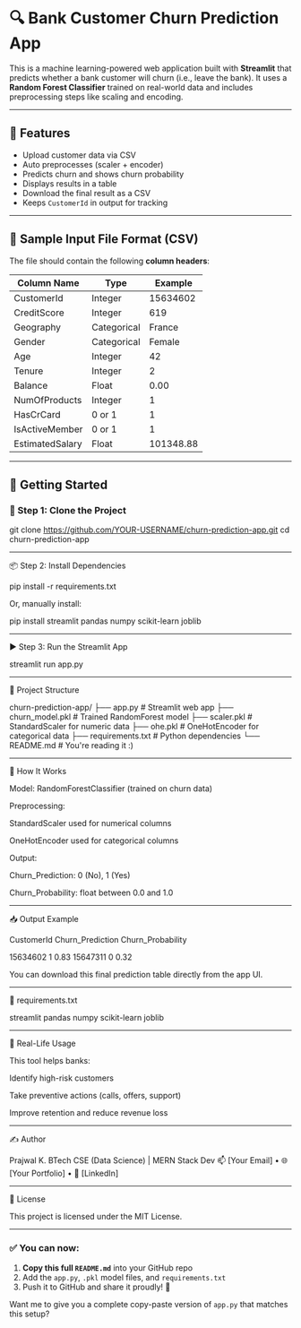 # 🔍 Bank Customer Churn Prediction App

This is a machine learning-powered web application built with **Streamlit** that predicts whether a bank customer will churn (i.e., leave the bank). It uses a **Random Forest Classifier** trained on real-world data and includes preprocessing steps like scaling and encoding.

---

## 📌 Features

- Upload customer data via CSV
- Auto preprocesses (scaler + encoder)
- Predicts churn and shows churn probability
- Displays results in a table
- Download the final result as a CSV
- Keeps `CustomerId` in output for tracking

---

## 📁 Sample Input File Format (CSV)

The file should contain the following **column headers**:

| Column Name        | Type             | Example     |
|--------------------|------------------|-------------|
| CustomerId         | Integer          | 15634602    |
| CreditScore        | Integer          | 619         |
| Geography          | Categorical      | France      |
| Gender             | Categorical      | Female      |
| Age                | Integer          | 42          |
| Tenure             | Integer          | 2           |
| Balance            | Float            | 0.00        |
| NumOfProducts      | Integer          | 1           |
| HasCrCard          | 0 or 1           | 1           |
| IsActiveMember     | 0 or 1           | 1           |
| EstimatedSalary    | Float            | 101348.88   |

---

## 🚀 Getting Started

### 🔧 Step 1: Clone the Project

git clone https://github.com/YOUR-USERNAME/churn-prediction-app.git
cd churn-prediction-app


---

📦 Step 2: Install Dependencies

pip install -r requirements.txt

Or, manually install:

pip install streamlit pandas numpy scikit-learn joblib


---

▶️ Step 3: Run the Streamlit App

streamlit run app.py


---

📂 Project Structure

churn-prediction-app/
├── app.py                  # Streamlit web app
├── churn_model.pkl         # Trained RandomForest model
├── scaler.pkl              # StandardScaler for numeric data
├── ohe.pkl                 # OneHotEncoder for categorical data
├── requirements.txt        # Python dependencies
└── README.md               # You're reading it :)


---

🧠 How It Works

Model: RandomForestClassifier (trained on churn data)

Preprocessing:

StandardScaler used for numerical columns

OneHotEncoder used for categorical columns


Output:

Churn_Prediction: 0 (No), 1 (Yes)

Churn_Probability: float between 0.0 and 1.0




---

📥 Output Example

CustomerId	Churn_Prediction	Churn_Probability

15634602	1	0.83
15647311	0	0.32


You can download this final prediction table directly from the app UI.


---

📜 requirements.txt

streamlit
pandas
numpy
scikit-learn
joblib


---

🏦 Real-Life Usage

This tool helps banks:

Identify high-risk customers

Take preventive actions (calls, offers, support)

Improve retention and reduce revenue loss



---

✍️ Author

Prajwal K.
BTech CSE (Data Science) | MERN Stack Dev
📫 [Your Email] • 🌐 [Your Portfolio] • 💼 [LinkedIn]


---

📘 License

This project is licensed under the MIT License.

---

### ✅ You can now:

1. **Copy this full `README.md`** into your GitHub repo  
2. Add the `app.py`, `.pkl` model files, and `requirements.txt`  
3. Push it to GitHub and share it proudly! 💪

Want me to give you a complete copy-paste version of `app.py` that matches this setup?

